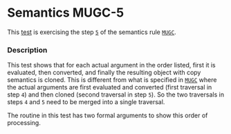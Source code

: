 # Semantics MUGC-5

This [test](.) is exercising the step [`5`](../Readme.md) of the semantics rule [`MUGC`](../../mugc/Readme.md).

### Description

This test shows that for each actual argument in the order listed, first it is evaluated, then converted, and finally the resulting object with copy semantics is cloned. This is different from what is specified in [`MUGC`](../../mugc/Readme.md) where the actual arguments are first evaluated and converted (first traversal in step `4`) and then cloned (second traversal in step `5`). So the two traversals in steps `4` and `5` need to be merged into a single traversal.

The routine in this test has two formal arguments to show this order of processing.
